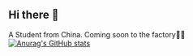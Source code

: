 ## Hi there 👋
A Student from China. Coming soon to the factory🧑‍🔧
[![Anurag's GitHub stats](https://github-readme-stats.vercel.app/api?username=smg1205)](https://github.com/anuraghazra/github-readme-stats)
<!--
**smg1205/smg1205** is a ✨ _special_ ✨ repository because its `README.md` (this file) appears on your GitHub profile.

Here are some ideas to get you started:

- 🔭 I’m currently working on ...
- 🌱 I’m currently learning ...
- 👯 I’m looking to collaborate on ...
- 🤔 I’m looking for help with ...
- 💬 Ask me about ...
- 📫 How to reach me: ...
- 😄 Pronouns: ...
- ⚡ Fun fact: ...
-->

